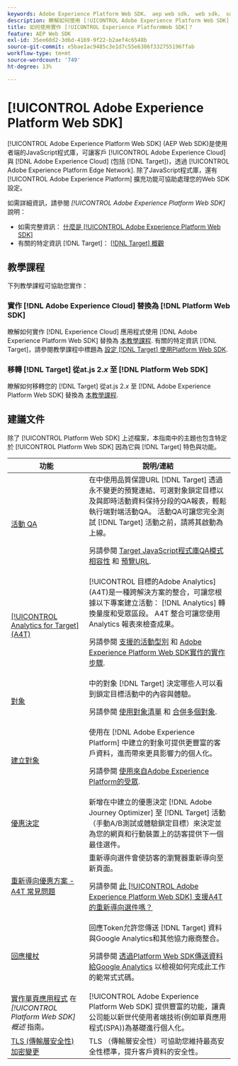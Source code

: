 ```yaml
---
keywords: Adobe Experience Platform Web SDK， aep web sdk， web sdk， sdk， adobe experience cloud， platform edge network， adobe experience platform edge network， edge network， aep edge network， Adobe Experience Platform Web SDK0
description: 瞭解如何使用 [!UICONTROL Adobe Experience Platform Web SDK] 與 [!UICONTROL Adobe Experience Cloud] 透過 [!UICONTROL AEP Edge Network].
title: 如何使用實作 [!UICONTROL Experience PlatformWeb SDK]？
feature: AEP Web SDK
exl-id: 35ee60d2-3d6d-4169-9f22-b2aef4c6548b
source-git-commit: e5bae1ac9485c3e1d7c55e6386f332755196ffab
workflow-type: tm+mt
source-wordcount: '749'
ht-degree: 13%

---
```


# [!UICONTROL Adobe Experience Platform Web SDK]

[!UICONTROL Adobe Experience Platform Web SDK] (AEP Web SDK)是使用者端的JavaScript程式庫，可讓客戶 [!UICONTROL Adobe Experience Cloud] 與 [!DNL Adobe Experience Cloud] (包括 [!DNL Target])，透過 [!UICONTROL Adobe Experience Platform Edge Network]. 除了JavaScript程式庫，還有 [!UICONTROL Adobe Experience Platform] 擴充功能可協助處理您的Web SDK設定。

如需詳細資訊，請參閱 *[!UICONTROL Adobe Experience Platform Web SDK]* 說明：

* 如需完整資訊： [什麼是 [!UICONTROL Adobe Experience Platform Web SDK]](https://experienceleague.adobe.com/docs/experience-platform/edge/home.html)
* 有關的特定資訊 [!DNL Target]： [[!DNL Target] 概觀](https://experienceleague.adobe.com/docs/experience-platform/edge/personalization/adobe-target/target-overview.html)

## 教學課程

下列教學課程可協助您實作：

### 實作 [!DNL Adobe Experience Cloud] 替換為 [!DNL Platform Web SDK]

瞭解如何實作 [!DNL Experience Cloud] 應用程式使用 [!DNL Adobe Experience Platform Web SDK] 替換為 [本教學課程](https://experienceleague.adobe.com/docs/platform-learn/implement-web-sdk/overview.html?lang=zh-Hant). 有關的特定資訊 [!DNL Target]，請參閱教學課程中標題為 [設定 [!DNL Target] 使用Platform Web SDK](https://experienceleague.adobe.com/docs/platform-learn/implement-web-sdk/applications-setup/setup-target.html).

### 移轉 [!DNL Target] 從at.js 2.*x* 至 [!DNL Platform Web SDK]

瞭解如何移轉您的 [!DNL Target] 從at.js 2.*x* 至 [!DNL Adobe Experience Platform Web SDK] 替換為 [本教學課程](https://experienceleague.adobe.com/docs/platform-learn/migrate-target-to-websdk/introduction.html).

## 建議文件

除了 [!UICONTROL Platform Web SDK] 上述檔案，本指南中的主題也包含特定於 [!UICONTROL Platform Web SDK] 因為它與 [!DNL Target] 特色與功能。

| 功能 | 說明/連結 |
| --- | --- |
| [活動 QA](https://experienceleague.adobe.com/docs/target/using/activities/activity-qa/activity-qa.html) | 在中使用品質保證URL [!DNL Target] 透過永不變更的預覽連結、可選對象鎖定目標以及與即時活動資料保持分段的QA報表，輕鬆執行端對端活動QA。 活動QA可讓您完全測試 [!DNL Target] 活動之前，請將其啟動為上線。<p>另請參閱 [Target JavaScript程式庫QA模式相容性](https://experienceleague.adobe.com/docs/target/using/activities/activity-qa/activity-qa.html#compatibility) 和 [預覽URL](https://experienceleague.adobe.com/docs/target/using/activities/activity-qa/activity-qa.html#preview). |
| [[!UICONTROL Analytics for Target] (A4T)](https://experienceleague.adobe.com/docs/target/using/integrate/a4t/a4t.html) | [!UICONTROL 目標的Adobe Analytics] (A4T)是一種跨解決方案的整合，可讓您根據以下專案建立活動： [!DNL Analytics] 轉換量度和受眾區段。 A4T 整合可讓您使用 Analytics 報表來檢查成果。<p>另請參閱 [支援的活動型別](https://experienceleague.adobe.com/docs/target/using/integrate/a4t/a4t.html#section_F487896214BF4803AF78C552EF1669AA) 和 [Adobe Experience Platform Web SDK實作的實作步驟](https://experienceleague.adobe.com/docs/target/using/integrate/a4t/a4timplementation.html#platform). |
| [對象](https://experienceleague.adobe.com/docs/target/using/audiences/target.html) | 中的對象 [!DNL Target] 決定哪些人可以看到鎖定目標活動中的內容與體驗。<p>另請參閱 [使用對象清單](https://experienceleague.adobe.com/docs/target/using/audiences/create-audiences/audiences.html#use-list) 和 [合併多個對象](https://experienceleague.adobe.com/docs/target/using/audiences/combining-multiple-audiences.html). |
| [建立對象](https://experienceleague.adobe.com/docs/target/using/audiences/create-audiences/audiences.html??lang=zh-Hant) | 使用在 [!DNL Adobe Experience Platform] 中建立的對象可提供更豐富的客戶資料，進而帶來更具影響力的個人化。 <p>另請參閱 [使用來自Adobe Experience Platform的受眾](https://experienceleague.adobe.com/docs/target/using/audiences/create-audiences/audiences.html#aep). |
| [優惠決定](https://experienceleague.adobe.com/docs/target/using/integrate/ajo/offer-decision.html) | 新增在中建立的優惠決定 [!DNL Adobe Journey Optimizer] 至 [!DNL Target] 活動（手動A/B測試或體驗鎖定目標）來決定並為您的網頁和行動裝置上的訪客提供下一個最佳選件。 |
| [重新導向優惠方案 - A4T 常見問題](https://experienceleague.adobe.com/docs/target/using/integrate/a4t/a4t-faq/a4t-faq-redirect-offers.html) | 重新導向選件會使訪客的瀏覽器重新導向至新頁面。<p>另請參閱 [此 [!UICONTROL Adobe Experience Platform Web SDK] 支援A4T的重新導向選件嗎？](https://experienceleague.adobe.com/docs/target/using/integrate/a4t/a4t-faq/a4t-faq-redirect-offers.html#platform) |
| [回應權杖](https://experienceleague.adobe.com/docs/target/using/administer/response-tokens.html) | 回應Token允許您傳送 [!DNL Target] 資料與Google Analytics和其他協力廠商整合。<p>另請參閱 [透過Platform Web SDK傳送資料給Google Analytics](https://experienceleague.adobe.com/docs/target/using/administer/response-tokens.html#sending-data-to-google-analytics-via-platform-web-sdk) 以檢視如何完成此工作的範常式式碼。 |
| [實作單頁應用程式](https://experienceleague.adobe.com/docs/experience-platform/edge/personalization/adobe-target/spa-implementation.html) 在 *[!UICONTROL Platform Web SDK] 概述* 指南。 | [!UICONTROL Adobe Experience Platform Web SDK] 提供豐富的功能，讓貴公司能以新世代使用者端技術(例如單頁應用程式(SPA))為基礎進行個人化。 |
| [TLS (傳輸層安全性) 加密變更](../../before-implement/tls-transport-layer-security-encryption.md) | TLS （傳輸層安全性）可協助您維持最高安全性標準，提升客戶資料的安全性。 |

